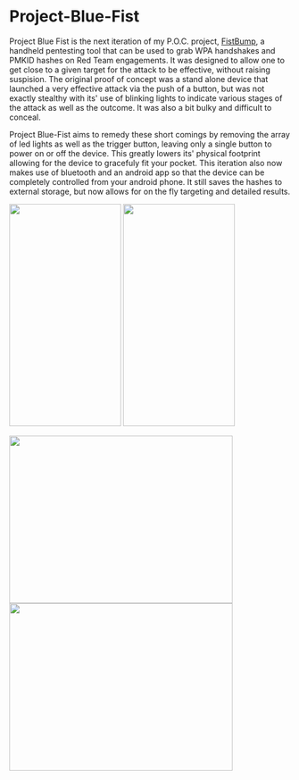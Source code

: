 # Project-Blue-Fist

Project Blue Fist is the next iteration of my P.O.C. project, [FistBump](https://github.com/eliddell1/FistBump), a handheld pentesting tool that can be used to grab WPA handshakes and PMKID hashes on Red Team engagements. It was designed to allow one to get close to a given target for the attack to be effective, without raising suspision.  The original proof of concept was a stand alone device that launched a very effective attack via the push of a button, but was not exactly stealthy with its' use of blinking lights to indicate various stages of the attack as well as the outcome. It was also a bit bulky and difficult to conceal. 

Project Blue-Fist aims to remedy these short comings by removing the array of led lights as well as the trigger button, leaving only a single button to power on or off the device.  This greatly lowers its' physical footprint allowing for the device to gracefuly fit your pocket.  This iteration also now makes use of bluetooth and an android app so that the device can be completely controlled from your android phone. It still saves the hashes to external storage, but now allows for on the fly targeting and detailed results.


<img src="https://github.com/eliddell1/Project-Blue-Fist/blob/master/Images/Screenshot_20181109-181002.png" width="200" height="398">     <img src="https://github.com/eliddell1/Project-Blue-Fist/blob/master/Images/Screenshot_20181109-181027.png" width="200" height="398">      

<img src="https://github.com/eliddell1/Project-Blue-Fist/blob/master/Images/device_fistbumpBLE.jpg" width="400" height="300">

<img src="https://github.com/eliddell1/Project-Blue-Fist/blob/master/Images/device%2Bapp-targeted_attack_mode.jpg" width="400" height="300">





